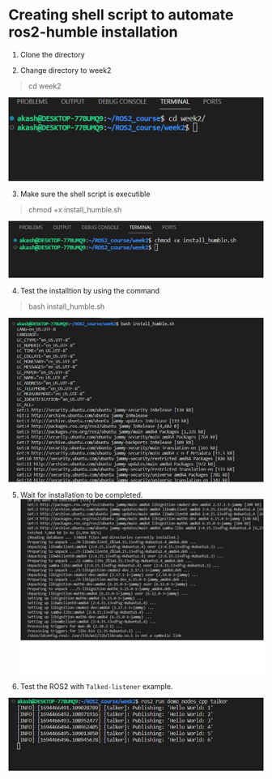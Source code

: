 # Creating shell script to automate ros2-humble installation

1. Clone the directory

2. Change directory to week2
> cd week2

![Alt text](image.png)

3. Make sure the shell script is executible
> chmod +x install_humble.sh

![Alt text](image-1.png)

4. Test the installtion by using the command
> bash install_humble.sh

![Alt text](image-2.png)

5. Wait for installation to be completed.
![Alt text](image-3.png)

6. Test the ROS2 with `Talked-listener` example. 

![Alt text](image-4.png)

